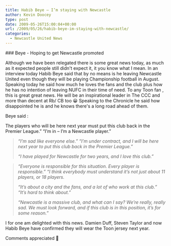 ```yaml
---
title: Habib Beye – I’m staying with Newcastle
author: Kevin Doocey
type: post
date: 2009-05-26T15:00:04+00:00
url: /2009/05/26/habib-beye-im-staying-with-newcastle/
categories:
  - Newcastle United News
---
```


### Beye - Hoping to get Newcastle promoted

Although we have been relegated there is some great news today, as much as it expected people still didn't expect it, it you know what I mean. In an interview today Habib Beye said that by no means is he leaving Newcastle United even though they will be playing Championship football in August. Speaking today he said how much he loves the fans and the club plus how he has no intention of leaving NUFC in their time of need. To any Toon fan , this is great great news. He will be an inspirational leader in The CCC and more than decent at Rb/ CB too 😀 Speaking to the Chronicle he said how disappointed he is and he knows there's a long road ahead of them.

Beye said :

The players who will be here next year must put this club back in the Premier League.” “I’m in – I’m a Newcastle player.”

> _“I’m sad like everyone else.” “I’m under contract, and I will be here next year to put this club back in the Premier League.”_
>
> _“I have played for Newcastle for two years, and I love this club.”_

> _“Everyone is responsible for this situation. Every player is responsible.” “I think everybody must understand it’s not just about 11 players, or 18 players._
>
> _“It’s about a city and the fans, and a lot of who work at this club.” “It’s hard to think about.”_
>
> _“Newcastle is a massive club, and what can I say? We’re really, really sad. We must look forward, and if this club is in this position, it’s for some reason.”_

I for one am delighted with this news. Damien Duff, Steven Taylor and now Habib Beye have confirmed they will wear the Toon jersey next year.

Comments appreciated 🙂
